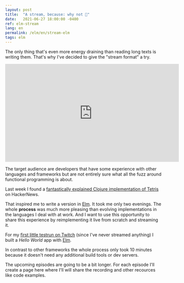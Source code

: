 ```yaml
---
layout: post
title:  "A stream, because: why not 🤷"
date:   2021-06-27 18:00:00 -0400
ref: elm-stream
lang: en
permalink: /elm/en/stream-elm
tags: elm
---
```


The only thing that's even more energy draining than reading long texts is writing them.
That's why I've decided to give the "stream format" a try. 

<iframe width="560" height="315" src="https://www.youtube.com/embed/I5b31s9a_Yg" title="YouTube video player" frameborder="0" allow="accelerometer; autoplay; clipboard-write; encrypted-media; gyroscope; picture-in-picture" allowfullscreen></iframe>

The target audience are developers that have some experience with other languages and frameworks but are not entirely sure what all the fuzz around functional programming is about.

Last week I found a [fantastically explained Clojure implementation of Tetris](https://shaunlebron.github.io/t3tr0s-slides/) on HackerNews.

That inspired me to write a version in [Elm](https://guide.elm-lang.org/). It took me only two evenings. The whole **process** was much more pleasing than evolving implementations in the languages I deal with at work.
And I want to use this opportunity to share this experience by reimplementing it live from scratch and streaming it.

For my [first little testrun on Twitch](https://www.twitch.tv/programmingisfun) (since I've never streamed anything) I built a *Hello World* app with [Elm](https://guide.elm-lang.org/).

In contrast to other frameworks the whole process only took 10 minutes because it doesn't need any additional build tools or dev servers.

The upcoming episodes are going to be a bit longer. For each episode I'll create a page here where I'll will share the recording and other recources like code examples. 


